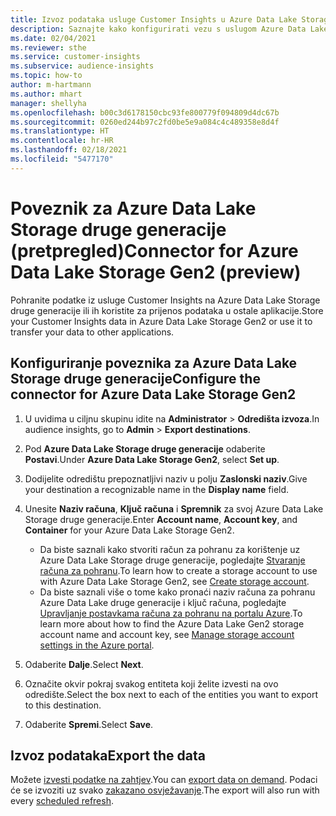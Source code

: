 ```yaml
---
title: Izvoz podataka usluge Customer Insights u Azure Data Lake Storage druge generacije
description: Saznajte kako konfigurirati vezu s uslugom Azure Data Lake Storage druge generacije.
ms.date: 02/04/2021
ms.reviewer: sthe
ms.service: customer-insights
ms.subservice: audience-insights
ms.topic: how-to
author: m-hartmann
ms.author: mhart
manager: shellyha
ms.openlocfilehash: b00c3d6178150cbc93fe800779f094809d4dc67b
ms.sourcegitcommit: 0260ed244b97c2fd0be5e9a084c4c489358e8d4f
ms.translationtype: HT
ms.contentlocale: hr-HR
ms.lasthandoff: 02/18/2021
ms.locfileid: "5477170"
---
```

# <a name="connector-for-azure-data-lake-storage-gen2-preview"></a><span data-ttu-id="cc27b-103">Poveznik za Azure Data Lake Storage druge generacije (pretpregled)</span><span class="sxs-lookup"><span data-stu-id="cc27b-103">Connector for Azure Data Lake Storage Gen2 (preview)</span></span>

<span data-ttu-id="cc27b-104">Pohranite podatke iz usluge Customer Insights na Azure Data Lake Storage druge generacije ili ih koristite za prijenos podataka u ostale aplikacije.</span><span class="sxs-lookup"><span data-stu-id="cc27b-104">Store your Customer Insights data in Azure Data Lake Storage Gen2 or use it to transfer your data to other applications.</span></span>

## <a name="configure-the-connector-for-azure-data-lake-storage-gen2"></a><span data-ttu-id="cc27b-105">Konfiguriranje poveznika za Azure Data Lake Storage druge generacije</span><span class="sxs-lookup"><span data-stu-id="cc27b-105">Configure the connector for Azure Data Lake Storage Gen2</span></span>

1. <span data-ttu-id="cc27b-106">U uvidima u ciljnu skupinu idite na **Administrator** > **Odredišta izvoza**.</span><span class="sxs-lookup"><span data-stu-id="cc27b-106">In audience insights, go to **Admin** > **Export destinations**.</span></span>

1. <span data-ttu-id="cc27b-107">Pod **Azure Data Lake Storage druge generacije** odaberite **Postavi**.</span><span class="sxs-lookup"><span data-stu-id="cc27b-107">Under **Azure Data Lake Storage Gen2**, select **Set up**.</span></span>

1. <span data-ttu-id="cc27b-108">Dodijelite odredištu prepoznatljivi naziv u polju **Zaslonski naziv**.</span><span class="sxs-lookup"><span data-stu-id="cc27b-108">Give your destination a recognizable name in the **Display name** field.</span></span>

1. <span data-ttu-id="cc27b-109">Unesite **Naziv računa**, **Ključ računa** i **Spremnik** za svoj Azure Data Lake Storage druge generacije.</span><span class="sxs-lookup"><span data-stu-id="cc27b-109">Enter **Account name**, **Account key**, and **Container** for your Azure Data Lake Storage Gen2.</span></span>
    - <span data-ttu-id="cc27b-110">Da biste saznali kako stvoriti račun za pohranu za korištenje uz Azure Data Lake Storage druge generacije, pogledajte [Stvaranje računa za pohranu](https://docs.microsoft.com/azure/storage/blobs/create-data-lake-storage-account).</span><span class="sxs-lookup"><span data-stu-id="cc27b-110">To learn how to create a storage account to use with Azure Data Lake Storage Gen2, see [Create storage account](https://docs.microsoft.com/azure/storage/blobs/create-data-lake-storage-account).</span></span> 
    - <span data-ttu-id="cc27b-111">Da biste saznali više o tome kako pronaći naziv računa za pohranu Azure Data Lake druge generacije i ključ računa, pogledajte [Upravljanje postavkama računa za pohranu na portalu Azure](https://docs.microsoft.com/azure/storage/common/storage-account-manage).</span><span class="sxs-lookup"><span data-stu-id="cc27b-111">To learn more about how to find the Azure Data Lake Gen2 storage account name and account key, see [Manage storage account settings in the Azure portal](https://docs.microsoft.com/azure/storage/common/storage-account-manage).</span></span>

1. <span data-ttu-id="cc27b-112">Odaberite **Dalje**.</span><span class="sxs-lookup"><span data-stu-id="cc27b-112">Select **Next**.</span></span>

1. <span data-ttu-id="cc27b-113">Označite okvir pokraj svakog entiteta koji želite izvesti na ovo odredište.</span><span class="sxs-lookup"><span data-stu-id="cc27b-113">Select the box next to each of the entities you want to export to this destination.</span></span>

1. <span data-ttu-id="cc27b-114">Odaberite **Spremi**.</span><span class="sxs-lookup"><span data-stu-id="cc27b-114">Select **Save**.</span></span>

## <a name="export-the-data"></a><span data-ttu-id="cc27b-115">Izvoz podataka</span><span class="sxs-lookup"><span data-stu-id="cc27b-115">Export the data</span></span>

<span data-ttu-id="cc27b-116">Možete [izvesti podatke na zahtjev](export-destinations.md#export-data-on-demand).</span><span class="sxs-lookup"><span data-stu-id="cc27b-116">You can [export data on demand](export-destinations.md#export-data-on-demand).</span></span> <span data-ttu-id="cc27b-117">Podaci će se izvoziti uz svako [zakazano osvježavanje](system.md#schedule-tab).</span><span class="sxs-lookup"><span data-stu-id="cc27b-117">The export will also run with every [scheduled refresh](system.md#schedule-tab).</span></span>
